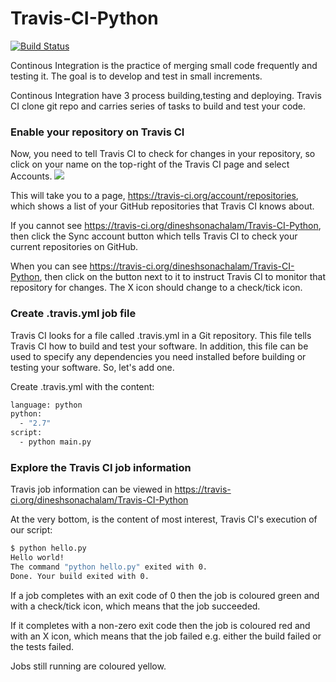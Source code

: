 # Travis-CI-Python

[![Build Status](https://api.travis-ci.org/dineshsonachalam/Travis-CI-Python.svg?branch=master)](https://travis-ci.org/dineshsonachalam/Travis-CI-Python)


Continous Integration is the practice of merging small code frequently and testing it.
The goal is to develop and test in small increments.

Continous Integration have 3 process building,testing and deploying.
Travis CI clone git repo and carries series of tasks to build and test your code. 

### Enable your repository on Travis CI
Now, you need to tell Travis CI to check for changes in your repository, so click on your name on the top-right of the Travis CI page and select Accounts.
![](https://i.imgur.com/eR8DNa3.png)

This will take you to a page, https://travis-ci.org/account/repositories, which shows a list of your GitHub repositories that Travis CI knows about.

If you cannot see https://travis-ci.org/dineshsonachalam/Travis-CI-Python, then click the Sync account button which tells Travis CI to check your current repositories on GitHub.

When you can see https://travis-ci.org/dineshsonachalam/Travis-CI-Python, then click on the button next to it to instruct Travis CI to monitor that repository for changes. The X icon should change to a check/tick icon.




### Create .travis.yml job file
Travis CI looks for a file called .travis.yml in a Git repository. This file tells Travis CI how to build and test your software. In addition, this file can be used to specify any dependencies you need installed before building or testing your software. So, let's add one.

Create .travis.yml with the content:

```sh
language: python
python:
  - "2.7"
script: 
  - python main.py
```
### Explore the Travis CI job information
Travis job information can be viewed in https://travis-ci.org/dineshsonachalam/Travis-CI-Python

At the very bottom, is the content of most interest, Travis CI's execution of our script:
```sh
$ python hello.py
Hello world!
The command "python hello.py" exited with 0.
Done. Your build exited with 0.
```

If a job completes with an exit code of 0 then the job is coloured green and with a check/tick icon, which means that the job succeeded.

If it completes with a non-zero exit code then the job is coloured red and with an X icon, which means that the job failed e.g. either the build failed or the tests failed.

Jobs still running are coloured yellow.

